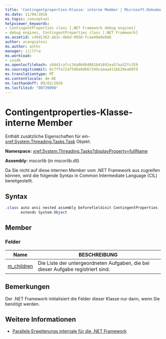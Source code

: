 ```yaml
---
title: 'Contingentproperties-Klasse: interne Member | Microsoft-Dokumentation'
ms.date: 11/04/2016
ms.topic: conceptual
helpviewer_keywords:
- ContingentProperties class [.NET Framework debug engines]
- debug engines, ContingentProperties class [.NET Framework]
ms.assetid: c49d1362-ab1c-4b6d-9950-fcae40e0e66b
author: acangialosi
ms.author: anthc
manager: jillfra
ms.workload:
- vssdk
ms.openlocfilehash: c6441cafcc34a06464061b41691ea5faa32fc359
ms.sourcegitcommit: 6cfffa72af599a9d667249caaaa411bb28ea69fd
ms.translationtype: MT
ms.contentlocale: de-DE
ms.lasthandoff: 09/02/2020
ms.locfileid: "80739098"
---
```

# <a name="contingentproperties-class---internal-members"></a>Contingentproperties-Klasse-interne Member
Enthält zusätzliche Eigenschaften für ein- <xref:System.Threading.Tasks.Task> Objekt.

 **Namespace:** <xref:System.Threading.Tasks?displayProperty=fullName>

 **Assembly:** mscorlib (in mscorlib.dll)

 Da Sie nicht auf diese internen Member vom .NET Framework aus zugreifen können, wird die folgende Syntax in Common Intermediate Language (CIL) bereitgestellt.

## <a name="syntax"></a>Syntax

```csharp
.class auto ansi nested assembly beforefieldinit ContingentProperties
       extends System.Object
```

## <a name="members"></a>Member

### <a name="fields"></a>Felder

|Name|BESCHREIBUNG|
|----------|-----------------|
|[m_children](../../extensibility/debugger/m-children-field.md)|Die Liste der untergeordneten Aufgaben, die bei dieser Aufgabe registriert sind.|

## <a name="remarks"></a>Bemerkungen
 Der .NET Framework initialisiert die Felder dieser Klasse nur dann, wenn Sie benötigt werden.

## <a name="see-also"></a>Weitere Informationen
- [Parallele Erweiterungs internale für die .NET Framework](../../extensibility/debugger/parallel-extension-internals-for-the-dotnet-framework.md)
